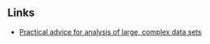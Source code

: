 ## Links

- [Practical advice for analysis of large, complex data
  sets](http://www.unofficialgoogledatascience.com/2016/10/practical-advice-for-analysis-of-large.html)
